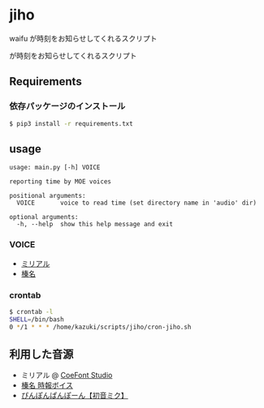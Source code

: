 # jiho

waifu が時刻をお知らせしてくれるスクリプト

 が時刻をお知らせしてくれるスクリプト

## Requirements

### 依存パッケージのインストール
```sh
$ pip3 install -r requirements.txt
```

## usage

```
usage: main.py [-h] VOICE

reporting time by MOE voices

positional arguments:
  VOICE       voice to read time (set directory name in 'audio' dir)

optional arguments:
  -h, --help  show this help message and exit
```

### VOICE

* [ミリアル](./audio/millial)
* [榛名](./audio/haruna)

### crontab

```sh
$ crontab -l
SHELL=/bin/bash
0 */1 * * * /home/kazuki/scripts/jiho/cron-jiho.sh
```

## 利用した音源

* ミリアル @ [CoeFont Studio](https://coefont.studio/)
* [榛名 時報ボイス](https://www.youtube.com/watch?v=1XMbhQxGmGk)
* [ぴんぽんぱんぽーん【初音ミク】](https://commons.nicovideo.jp/material/nc149299)

